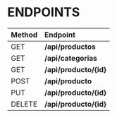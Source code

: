 # **ENDPOINTS**

|Method|Endpoint|
|:--|:--|
|GET|**/api/productos**|
|GET|**/api/categorias**|
|GET|**/api/producto/{id}**|
|POST|**/api/producto**|
|PUT|**/api/producto/{id}**|
|DELETE|**/api/producto/{id}**|
